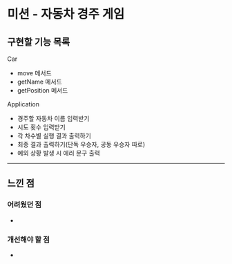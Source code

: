 # 미션 - 자동차 경주 게임

## 구현할 기능 목록

Car
- move 메서드
- getName 메서드
- getPosition 메서드

Application
- 경주할 자동차 이름 입력받기
- 시도 횟수 입력받기
- 각 차수별 실행 결과 출력하기
- 최종 결과 출력하기(단독 우승자, 공동 우승자 따로)
- 예외 상황 발생 시 에러 문구 출력

---

## 느낀 점

### 어려웠던 점

- 

### 개선해야 할 점

- 
